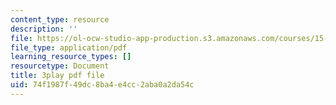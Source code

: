 ```yaml
---
content_type: resource
description: ''
file: https://ol-ocw-studio-app-production.s3.amazonaws.com/courses/15-390-new-enterprises-spring-2013/74f1987f49dc8ba4e4cc2aba0a2da54c_zWgGX71Iws.pdf
file_type: application/pdf
learning_resource_types: []
resourcetype: Document
title: 3play pdf file
uid: 74f1987f-49dc-8ba4-e4cc-2aba0a2da54c
---
```

